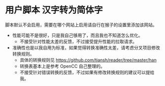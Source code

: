 # 用户脚本 汉字转为简体字

脚本默认不会启用，需要在哪个网站上启用请自行在猴子的设置里添加该网站。

* 性能可能不是很好，只是我自己够用了，而且我也不知道怎么优化。
    * 不接受针对性能太差的反馈，不过接受提升性能的拉取请求。
* 准确性也是以我自用为标准，如果觉得转换准确性太差，请考虑分叉项目修改转换规则。
    * 具体的转换规则见 https://github.com/tiansh/reader/tree/master/han
    * 转换表基本上是参考 OpenCC 自己整理的。
    * 不接受针对错误转换的反馈，不过如果有修改转换规则的建议可以提给我。

